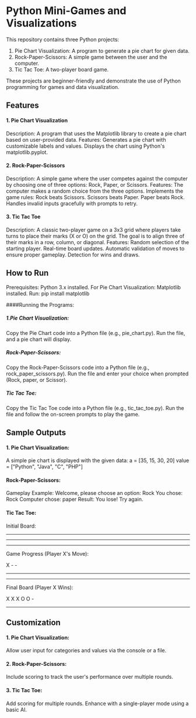 # Python Mini-Games and Visualizations

This repository contains three Python projects:

1. Pie Chart Visualization: A program to generate a pie chart for given data.
2. Rock-Paper-Scissors: A simple game between the user and the computer.
3. Tic Tac Toe: A two-player board game.

These projects are beginner-friendly and demonstrate the use of Python programming for games and data visualization.

## Features

#### 1. Pie Chart Visualization
Description: A program that uses the Matplotlib library to create a pie chart based on user-provided data.
Features:
  Generates a pie chart with customizable labels and values.
  Displays the chart using Python's matplotlib.pyplot.

#### 2. Rock-Paper-Scissors
Description: A simple game where the user competes against the computer by choosing one of three options: Rock, Paper, or Scissors.
Features:
  The computer makes a random choice from the three options.
  Implements the game rules:
  Rock beats Scissors.
  Scissors beats Paper.
  Paper beats Rock.
Handles invalid inputs gracefully with prompts to retry.

#### 3. Tic Tac Toe
Description: A classic two-player game on a 3x3 grid where players take turns to place their marks (X or O) on the grid. The goal is to align three of their marks in a row, column, or diagonal.
Features:
  Random selection of the starting player.
  Real-time board updates.
  Automatic validation of moves to ensure proper gameplay.
  Detection for wins and draws.

## How to Run
Prerequisites:
Python 3.x installed.
For Pie Chart Visualization:
  Matplotlib installed. Run:
    pip install matplotlib

####Running the Programs:

##### 1.Pie Chart Visualization:
  Copy the Pie Chart code into a Python file (e.g., pie_chart.py).
  Run the file, and a pie chart will display.

##### Rock-Paper-Scissors:
  Copy the Rock-Paper-Scissors code into a Python file (e.g., rock_paper_scissors.py).
  Run the file and enter your choice when prompted (Rock, paper, or Scissor).

##### Tic Tac Toe:
  Copy the Tic Tac Toe code into a Python file (e.g., tic_tac_toe.py).
  Run the file and follow the on-screen prompts to play the game.
  
## Sample Outputs

#### 1. Pie Chart Visualization:
  A simple pie chart is displayed with the given data:
  a = [35, 15, 30, 20]
  value = ["Python", "Java", "C", "PHP"]

#### Rock-Paper-Scissors:
Gameplay Example:
  Welcome, please choose an option: Rock
  You chose: Rock
  Computer chose: paper
  Result: You lose! Try again.

#### Tic Tac Toe:
Initial Board:
  - - -
  - - -
  - - -
  Game Progress (Player X's Move):
  
  X - -
  - - -
  - - -
  Final Board (Player X Wins):
  
  X X X
  O O -
  - - -
  
## Customization

#### 1. Pie Chart Visualization:
  Allow user input for categories and values via the console or a file.
#### 2. Rock-Paper-Scissors:
  Include scoring to track the user's performance over multiple rounds.
#### 3. Tic Tac Toe:
  Add scoring for multiple rounds.
  Enhance with a single-player mode using a basic AI.
